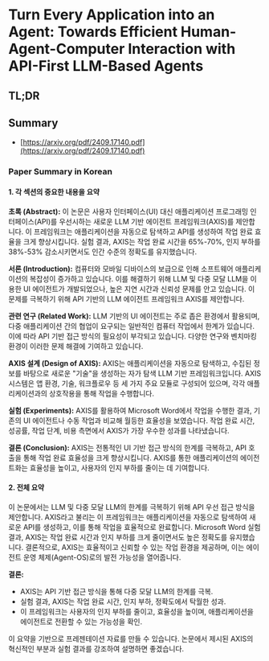 # Turn Every Application into an Agent: Towards Efficient Human-Agent-Computer Interaction with API-First LLM-Based Agents
## TL;DR
## Summary
- [https://arxiv.org/pdf/2409.17140.pdf](https://arxiv.org/pdf/2409.17140.pdf)

### Paper Summary in Korean

#### 1. 각 섹션의 중요한 내용을 요약

**초록 (Abstract):**
이 논문은 사용자 인터페이스(UI) 대신 애플리케이션 프로그래밍 인터페이스(API)를 우선시하는 새로운 LLM 기반 에이전트 프레임워크(AXIS)를 제안합니다. 이 프레임워크는 애플리케이션을 자동으로 탐색하고 API를 생성하여 작업 완료 효율을 크게 향상시킵니다. 실험 결과, AXIS는 작업 완료 시간을 65%-70%, 인지 부하를 38%-53% 감소시키면서도 인간 수준의 정확도를 유지했습니다. 

**서론 (Introduction):**
컴퓨터와 모바일 디바이스의 보급으로 인해 소프트웨어 애플리케이션의 복잡성이 증가하고 있습니다. 이를 해결하기 위해 LLM 및 다중 모달 LLM을 이용한 UI 에이전트가 개발되었으나, 높은 지연 시간과 신뢰성 문제를 안고 있습니다. 이 문제를 극복하기 위해 API 기반의 LLM 에이전트 프레임워크 AXIS를 제안합니다. 

**관련 연구 (Related Work):**
LLM 기반의 UI 에이전트는 주로 좁은 환경에서 활용되며, 다중 애플리케이션 간의 협업이 요구되는 일반적인 컴퓨터 작업에서 한계가 있습니다. 이에 따라 API 기반 접근 방식의 필요성이 부각되고 있습니다. 다양한 연구와 벤치마킹 환경이 이러한 문제 해결에 기여하고 있습니다.

**AXIS 설계 (Design of AXIS):**
AXIS는 애플리케이션을 자동으로 탐색하고, 수집된 정보를 바탕으로 새로운 "기술"을 생성하는 자가 탐색 LLM 기반 프레임워크입니다. AXIS 시스템은 앱 환경, 기술, 워크플로우 등 세 가지 주요 모듈로 구성되어 있으며, 각각 애플리케이션과의 상호작용을 통해 작업을 수행합니다.

**실험 (Experiments):**
AXIS를 활용하여 Microsoft Word에서 작업을 수행한 결과, 기존의 UI 에이전트나 수동 작업과 비교해 월등한 효율성을 보였습니다. 작업 완료 시간, 성공률, 작업 단계, 비용 측면에서 AXIS가 가장 우수한 성과를 나타냈습니다.

**결론 (Conclusion):**
AXIS는 전통적인 UI 기반 접근 방식의 한계를 극복하고, API 호출을 통해 작업 완료 효율성을 크게 향상시킵니다. AXIS를 통한 애플리케이션의 에이전트화는 효율성을 높이고, 사용자의 인지 부하를 줄이는 데 기여합니다.

#### 2. 전체 요약
이 논문에서는 LLM 및 다중 모달 LLM의 한계를 극복하기 위해 API 우선 접근 방식을 제안합니다. AXIS라고 불리는 이 프레임워크는 애플리케이션을 자동으로 탐색하여 새로운 API를 생성하고, 이를 통해 작업을 효율적으로 완료합니다. Microsoft Word 실험 결과, AXIS는 작업 완료 시간과 인지 부하를 크게 줄이면서도 높은 정확도를 유지했습니다. 결론적으로, AXIS는 효율적이고 신뢰할 수 있는 작업 환경을 제공하며, 이는 에이전트 운영 체제(Agent-OS)로의 발전 가능성을 열어줍니다.

**결론:**
- AXIS는 API 기반 접근 방식을 통해 다중 모달 LLM의 한계를 극복.
- 실험 결과, AXIS는 작업 완료 시간, 인지 부하, 정확도에서 탁월한 성과.
- 이 프레임워크는 사용자의 인지 부하를 줄이고, 효율성을 높이며, 애플리케이션을 에이전트로 전환할 수 있는 가능성을 확인.

이 요약을 기반으로 프레젠테이션 자료를 만들 수 있습니다. 논문에서 제시된 AXIS의 혁신적인 부분과 실험 결과를 강조하여 설명하면 좋겠습니다.